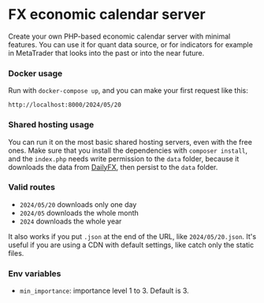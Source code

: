 # FX economic calendar server

Create your own PHP-based economic calendar server with minimal features. You can use it for quant data source, or for indicators for example in MetaTrader that looks into the past or into the near future.

### Docker usage

Run with ```docker-compose up```, and you can make your first request like this:
```
http://localhost:8000/2024/05/20
```

### Shared hosting usage

You can run it on the most basic shared hosting servers, even with the free ones. Make sure that you install the dependencies with ```composer install```, and the ```index.php``` needs write permission to the ```data``` folder, because it downloads the data from [DailyFX](https://www.dailyfx.com/economic-calendar), then persist to the ```data``` folder.

### Valid routes

* ```2024/05/20``` downloads only one day
* ```2024/05``` downloads the whole month
* ```2024``` downloads the whole year

It also works if you put ```.json``` at the end of the URL, like ```2024/05/20.json```. It's useful if you are using a CDN with default settings, like catch only the static files.

### Env variables

* ```min_importance```: importance level 1 to 3. Default is 3.